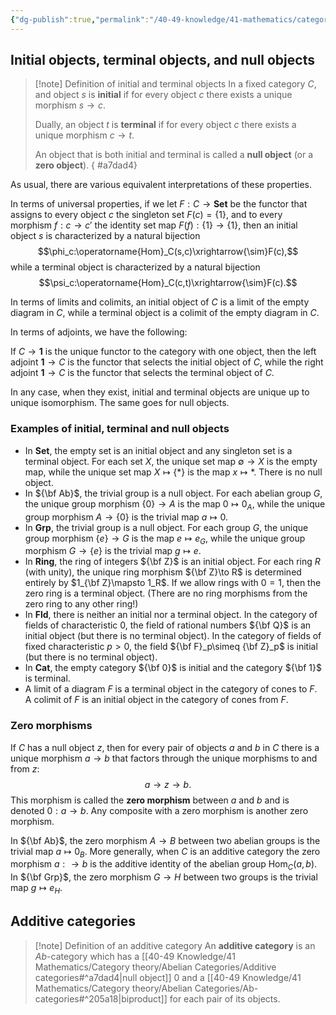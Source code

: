 ```yaml
---
{"dg-publish":true,"permalink":"/40-49-knowledge/41-mathematics/category-theory/abelian-categories/additive-categories/","updated":"2024-03-06T14:01:32-08:00"}
---
```


## Initial objects, terminal objects, and null objects

>[!note] Definition of initial and terminal objects
>In a fixed category $C$, and object $s$ is **initial** if for every object $c$ there exists a unique morphism $s\to c$.
>
>Dually, an object $t$ is **terminal** if for every object $c$ there exists a unique morphism $c\to t$.
>
>An object that is both initial and terminal is called a **null object** (or a **zero object**).
{ #a7dad4}


As usual, there are various equivalent interpretations of these properties.

In terms of universal properties, if we let $F:C\to\textbf{Set}$ be the functor that assigns to every object $c$ the singleton set $F(c)=\{1\}$, and to every morphism $f:c\to c'$ the identity set map $F(f):\{1\}\to \{1\}$, then an initial object $s$ is characterized by a natural bijection
$$\phi_c:\operatorname{Hom}_C(s,c)\xrightarrow{\sim}F(c),$$
while a terminal object is characterized by a natural bijection
$$\psi_c:\operatorname{Hom}_C(c,t)\xrightarrow{\sim}F(c).$$

In terms of limits and colimits, an initial object of $C$ is a limit of the empty diagram in $C$, while a terminal object is a colimit of the empty diagram in $C$.

In terms of adjoints, we have the following:


<div class="transclusion internal-embed is-loaded"><div class="markdown-embed">



If $C\to \textbf{1}$ is the unique functor to the category with one object, then the left adjoint $\textbf{1}\to C$ is the functor that selects the initial object of $C$, while the right adjoint $\textbf{1}\to C$ is the functor that selects the terminal object of $C$. 

</div></div>


In any case, when they exist, initial and terminal objects are unique up to unique isomorphism. The same goes for null objects.

### Examples of initial, terminal and null objects

- In $\textbf{Set}$, the empty set is an initial object and any singleton set is a terminal object. For each set $X$, the unique set map $\emptyset \to X$ is the empty map, while the unique set map $X\mapsto \{\ast\}$ is the map $x\mapsto \ast$. There is no null object.
- In ${\bf Ab}$, the trivial group is a null object. For each abelian group $G$, the unique group morphism $\{0\}\to A$ is the map $0\mapsto 0_A$, while the unique group morphism $A\to \{0\}$ is the trivial map $a\mapsto 0$.
- In $\textbf{Grp}$, the trivial group is a null object. For each group $G$, the unique group  morphism $\{e\}\to G$ is the map $e\mapsto e_G$, while the unique group morphism  $G\to \{e\}$ is the trivial map $g\mapsto e$.
- In $\textbf{Ring}$, the ring of integers ${\bf Z}$ is an initial object. For each ring $R$ (with unity), the unique ring morphism ${\bf Z}\to R$ is determined entirely by $1_{\bf Z}\mapsto 1_R$. If we allow rings with $0=1$, then the zero ring is a terminal object. (There are no ring morphisms from the zero ring to any other ring!)
- In $\textbf{Fld}$, there is neither an initial nor a terminal object. In the category of fields of characteristic $0$, the field of rational numbers ${\bf Q}$ is an initial object (but there is no terminal object). In the category of fields of fixed characteristic $p>0$, the field ${\bf F}_p\simeq {\bf Z}_p$ is initial (but there is no terminal object).
- In $\textbf{Cat}$, the empty category ${\bf 0}$ is initial and the category ${\bf 1}$ is terminal.
- A limit of a diagram $F$ is a terminal object in the category of cones to $F$. A colimit of $F$ is an initial object in the category of cones from $F$.

### Zero morphisms

If $C$ has a null object $z$, then for every pair of objects $a$ and $b$ in $C$ there is a unique morphism $a\to b$ that factors through the unique morphisms to and from $z$:
$$a\to z \to b.$$
This morphism is called the **zero morphism** between $a$ and $b$ and is denoted $0:a\to b$. Any composite with a zero morphism is another zero morphism.

In ${\bf Ab}$, the zero morphism $A\to B$ between two abelian groups is the trivial map $a\mapsto 0_B$. More generally, when $C$ is an additive category the zero morphism $a:\to b$ is the additive identity of the abelian group $\operatorname{Hom}_C(a,b)$. In ${\bf Grp}$, the zero morphism $G\to H$ between two groups is the trivial map $g\mapsto e_H$.

## Additive categories

>[!note] Definition of an additive category
>An **additive category** is an $Ab$-category which has a [[40-49 Knowledge/41 Mathematics/Category theory/Abelian Categories/Additive categories#^a7dad4\|null object]] $0$ and a [[40-49 Knowledge/41 Mathematics/Category theory/Abelian Categories/Ab-categories#^205a18\|biproduct]] for each pair of its objects.


